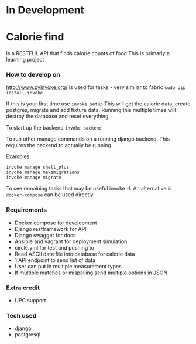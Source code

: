 # In Development

# Calorie find 
Is a RESTFUL API that finds calorie counts of food
This is primarly a learning project

### How to develop on
http://www.pyinvoke.org/ is used for tasks - very similar to fabric `sudo pip install invoke`

If this is your first time use `invoke setup`
This will get the calorie data, create postgres, migrate and add fixture data.
Running this multiple times will destroy the database and reset everything.

To start up the backend `invoke backend`

To run other manage commands on a running django backend. This requires the backend to actually be running.

Examples:

    invoke manage shell_plus
    invoke manage makemigrations
    invoke manage migrate


To see remaining tasks that may be useful invoke -l. An alternative is `docker-compose` can be used directly.




### Requirements
* Docker compose for development
* Django restframework for API
* Django swagger for docs
* Ansible and vagrant for deployment simulation
* circle.yml for test and pushing to
* Read ASCII data file into database for calorie data
* 1 API endpoint to send list of data
* User can put in multiple measurement types
* If multiple matches or mispelling send multiple options in JSON

### Extra credit
* UPC support

### Tech used
* django
* postgresql

